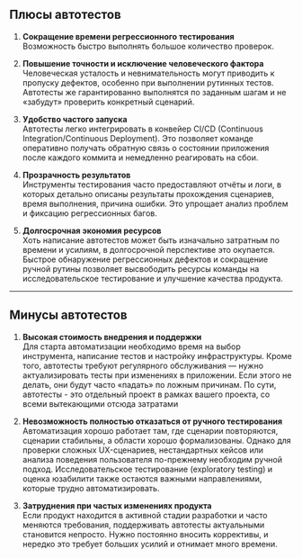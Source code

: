 ## Плюсы автотестов

1. **Сокращение времени регрессионного тестирования**  
    Возможность быстро выполнять большое количество проверок.    
    
2. **Повышение точности и исключение человеческого фактора**  
    Человеческая усталость и невнимательность могут приводить к пропуску дефектов, особенно при выполнении рутинных тестов. Автотесты же гарантированно выполнятся по заданным шагам и не «забудут» проверить конкретный сценарий.
    
3. **Удобство частого запуска**  
    Автотесты легко интегрировать в конвейер CI/CD (Continuous Integration/Continuous Deployment). Это позволяет команде оперативно получать обратную связь о состоянии приложения после каждого коммита и немедленно реагировать на сбои.
    
4. **Прозрачность результатов**  
    Инструменты тестирования часто предоставляют отчёты и логи, в которых детально описаны результаты прохождения сценариев, время выполнения, причина ошибки. Это упрощает анализ проблем и фиксацию регрессионных багов.
    
5. **Долгосрочная экономия ресурсов**  
    Хоть написание автотестов может быть изначально затратным по времени и усилиям, в долгосрочной перспективе это окупается. Быстрое обнаружение регрессионных дефектов и сокращение ручной рутины позволяет высвободить ресурсы команды на исследовательское тестирование и улучшение качества продукта.
    
---

## Минусы автотестов

1. **Высокая стоимость внедрения и поддержки**  
    Для старта автоматизации необходимо время на выбор инструмента, написание тестов и настройку инфраструктуры. Кроме того, автотесты требуют регулярного обслуживания — нужно актуализировать тесты при изменениях в приложении. Если этого не делать, они будут часто «падать» по ложным причинам.
    По сути, автотесты - это отдельный проект в рамках вашего проекта, со всеми вытекающими отсюда затратами
    
2. **Невозможность полностью отказаться от ручного тестирования**  
    Автоматизация хорошо работает там, где сценарии повторяются, сценарии стабильны, а области хорошо формализованы. Однако для проверки сложных UX-сценариев, нестандартных кейсов или анализа поведения пользователя по-прежнему необходим ручной подход. Исследовательское тестирование (exploratory testing) и оценка юзабилити также остаются важными направлениями, которые трудно автоматизировать.
    
3. **Затруднения при частых изменениях продукта**  
    Если продукт находится в активной стадии разработки и часто меняются требования, поддерживать автотесты актуальными становится непросто. Нужно постоянно вносить коррективы, и нередко это требует больших усилий и отнимает много времени.